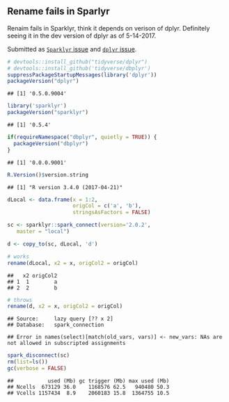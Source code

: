 <!-- Generated from .Rmd. Please edit that file -->
Rename fails in Sparlyr
-----------------------

Renaim fails in Sparklyr, think it depends on verison of dplyr. Definitely seeing it in the dev version of dplyr as of 5-14-2017.

Submitted as [`Sparklyr` issue]() and [`dplyr` issue]().

``` r
# devtools::install_github("tidyverse/dplyr")
# devtools::install_github('tidyverse/dbplyr')
suppressPackageStartupMessages(library('dplyr'))
packageVersion("dplyr")
```

    ## [1] '0.5.0.9004'

``` r
library('sparklyr')
packageVersion("sparklyr")
```

    ## [1] '0.5.4'

``` r
if(requireNamespace("dbplyr", quietly = TRUE)) {
  packageVersion("dbplyr")
}
```

    ## [1] '0.0.0.9001'

``` r
R.Version()$version.string
```

    ## [1] "R version 3.4.0 (2017-04-21)"

``` r
dLocal <- data.frame(x = 1:2,
                     origCol = c('a', 'b'),
                     stringsAsFactors = FALSE)

sc <- sparklyr::spark_connect(version='2.0.2', 
   master = "local")

d <- copy_to(sc, dLocal, 'd')

# works
rename(dLocal, x2 = x, origCol2 = origCol)
```

    ##   x2 origCol2
    ## 1  1        a
    ## 2  2        b

``` r
# throws
rename(d, x2 = x, origCol2 = origCol)
```

    ## Source:     lazy query [?? x 2]
    ## Database:   spark_connection

    ## Error in names(select)[match(old_vars, vars)] <- new_vars: NAs are not allowed in subscripted assignments

``` r
spark_disconnect(sc)
rm(list=ls())
gc(verbose = FALSE)
```

    ##           used (Mb) gc trigger (Mb) max used (Mb)
    ## Ncells  673129 36.0    1168576 62.5   940480 50.3
    ## Vcells 1157434  8.9    2060183 15.8  1364755 10.5
